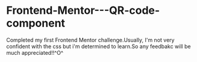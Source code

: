 # Frontend-Mentor---QR-code-component
Completed my first Frontend Mentor challenge.Usually, I'm not very confident with the css but i'm determined to learn.So any feedbakc will be much appreciated!!^O^
